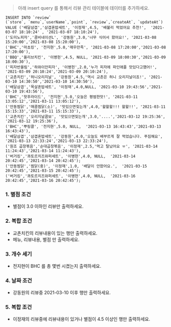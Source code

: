 > 아래 insert query 를 통해서 리뷰 관리 테이블에 데이터를 추가하세요. 

```
INSERT INTO `review` 
(`store`, `menu`,`userName`,`point`, `review`,`createAt`, `updateAt`)
VALUE ('배달삼겹','삼겹혼밥세트', '이정재',4.5, '배불리 먹었어요 추천!',  '2021-03-07 18:10:24' , '2021-03-07 18:10:24'), 
('도미노피자','콤비네이션L', '강동원',3.0,'너무 식어서 왔어요!', '2021-03-08 15:20:00','2021-03-08 15:20:00'), 
('BHC','마쵸킹', '전지현',5.0,'매우만족', '2021-03-08 17:20:00','2021-03-08 17:20:00'), 
('BBQ','올리브치킨', '이병헌',4.5, NULL, '2021-03-09 18:00:30','2021-03-09 18:00:30'), 
('피자반올림','하와이안피자', '이병헌',2.0,'누가 피자에 파인애플 맛있다고했어!', '2021-03-09 20:10:24','2021-03-09 20:10:24'), 
('교촌치킨','허니오리지날', '강동원',4.5,'역시 교촌은 허니 오리지날이죠!', '2021-03-10 14:30:50','2021-03-10 14:30:50'), 
('배달삼겹','목살혼밥세트', '이정재',4.0,NULL, '2021-03-10 19:43:56','2021-03-10 19:43:56'), 
('BHC','핫후라이드', '전지현',5.0,'오늘은 평범한맛!', '2021-03-11 13:05:12','2021-03-11 13:05:12'), 
('안동찜닭','매콤찜닭(소)', '맛있으면짖는개',4.0,'왈왈왈!!! 왈왈!!', '2021-03-11 15:15:33','2021-03-11 15:15:33'), 
('교촌치킨','오리지날콤보', '맛있으면짖는개',3.0,'....','2021-03-12 19:25:36', '2021-03-12 19:25:36'), 
('BHC','뿌링클', '전지현',5.0, NULL,  '2021-03-13 16:43:43','2021-03-13 16:43:43'), 
('배달삼겹','삼겹혼밥세트', '강동원',4.0,'오늘도 배부르게 잘 먹었습니다. 푸짐해요', '2021-03-13 22:33:24','2021-03-13 22:33:24'), 
('원조 곱창볶음','순대곱창볶음', '이정재',2.5,'먹고 탈났어요 ㅠ', '2021-03-14 11:24:43','2021-03-14 11:24:43'), 
('버거킹','콰토르치즈와퍼세트', '이병헌',4.0, NULL,  '2021-03-14 20:42:45','2021-03-14 20:42:45');
('안동찜닭','찜닭(중)', '이정재',1.0, '배달이 안왔어요.',  '2021-03-15 20:42:45','2021-03-15 20:42:45');
('버거킹','콰토르치즈와퍼세트', '이병헌',4.0, NULL,  '2021-03-16 20:42:45','2021-03-16 20:42:45');

```

### 1. 별점 조건

* 별점이 3.0 이하인 리뷰만 출력하세요. 


### 2. 복합 조건 

* 교촌치킨의 리뷰내용이 있는 행만 출력하세요. 
* 메뉴, 리뷰내용, 별점 만 출력하세요. 

### 3. 개수 세기

* 전지현이 BHC 를 총 몇번 시켰는지 출력하세요. 

### 4. 날짜 조건

* 강동원의 리뷰중 2021-03-10 이후 행만 출력하세요. 

### 5. 복합 조건 

* 이정재의 리뷰중에 리뷰내용이 있거나 별점이 4.5 이상인 행만 출력하세요. 
